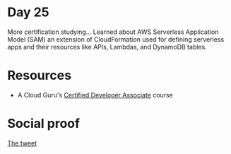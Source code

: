 # Day 25

More certification studying... Learned about AWS Serverless Application Model (SAM) an extension of CloudFormation used for defining serverless apps and their resources like APIs, Lambdas, and DynamoDB tables.

# Resources

- A Cloud Guru's [Certified Developer Associate](https://acloud.guru/learn/aws-certified-developer-associate) course

# Social proof

[The tweet](https://twitter.com/jennapederson/status/1291221644128681987?s=20)
